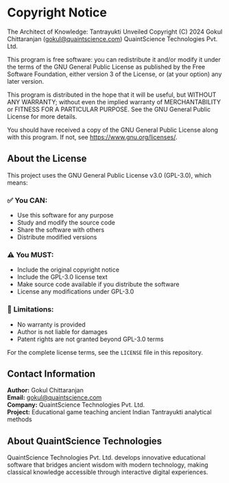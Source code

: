 # Copyright Notice

The Architect of Knowledge: Tantrayukti Unveiled
Copyright (C) 2024 Gokul Chittaranjan (gokul@quaintscience.com)
QuaintScience Technologies Pvt. Ltd.

This program is free software: you can redistribute it and/or modify
it under the terms of the GNU General Public License as published by
the Free Software Foundation, either version 3 of the License, or
(at your option) any later version.

This program is distributed in the hope that it will be useful,
but WITHOUT ANY WARRANTY; without even the implied warranty of
MERCHANTABILITY or FITNESS FOR A PARTICULAR PURPOSE.  See the
GNU General Public License for more details.

You should have received a copy of the GNU General Public License
along with this program.  If not, see <https://www.gnu.org/licenses/>.

## About the License

This project uses the GNU General Public License v3.0 (GPL-3.0), which means:

### ✅ **You CAN:**
- Use this software for any purpose
- Study and modify the source code
- Share the software with others
- Distribute modified versions

### ⚠️ **You MUST:**
- Include the original copyright notice
- Include the GPL-3.0 license text
- Make source code available if you distribute the software
- License any modifications under GPL-3.0

### 🚫 **Limitations:**
- No warranty is provided
- Author is not liable for damages
- Patent rights are not granted beyond GPL-3.0 terms

For the complete license terms, see the `LICENSE` file in this repository.

## Contact Information

**Author:** Gokul Chittaranjan  
**Email:** gokul@quaintscience.com  
**Company:** QuaintScience Technologies Pvt. Ltd.  
**Project:** Educational game teaching ancient Indian Tantrayukti analytical methods

## About QuaintScience Technologies

QuaintScience Technologies Pvt. Ltd. develops innovative educational software that bridges ancient wisdom with modern technology, making classical knowledge accessible through interactive digital experiences.
